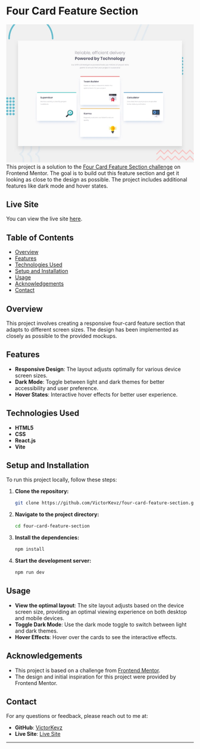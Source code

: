 
# Four Card Feature Section
![alt text](public/design/desktop-preview.jpg)
This project is a solution to the [Four Card Feature Section challenge](https://www.frontendmentor.io/challenges/four-card-feature-section-weK1eFYK) on Frontend Mentor. The goal is to build out this feature section and get it looking as close to the design as possible. The project includes additional features like dark mode and hover states.

## Live Site

You can view the live site [here](https://victorkevz.github.io/four-card-feature-section/).

## Table of Contents

- [Overview](#overview)
- [Features](#features)
- [Technologies Used](#technologies-used)
- [Setup and Installation](#setup-and-installation)
- [Usage](#usage)
- [Acknowledgements](#acknowledgements)
- [Contact](#contact)

## Overview

This project involves creating a responsive four-card feature section that adapts to different screen sizes. The design has been implemented as closely as possible to the provided mockups. 

## Features

- **Responsive Design**: The layout adjusts optimally for various device screen sizes.
- **Dark Mode**: Toggle between light and dark themes for better accessibility and user preference.
- **Hover States**: Interactive hover effects for better user experience.

## Technologies Used

- **HTML5**
- **CSS**
- **React.js**
- **Vite**

## Setup and Installation

To run this project locally, follow these steps:

1. **Clone the repository:**
   ```bash
   git clone https://github.com/VictorKevz/four-card-feature-section.git
   ```
2. **Navigate to the project directory:**
   ```bash
   cd four-card-feature-section
   ```
3. **Install the dependencies:**
   ```bash
   npm install
   ```
4. **Start the development server:**
   ```bash
   npm run dev
   ```

## Usage

- **View the optimal layout**: The site layout adjusts based on the device screen size, providing an optimal viewing experience on both desktop and mobile devices.
- **Toggle Dark Mode**: Use the dark mode toggle to switch between light and dark themes.
- **Hover Effects**: Hover over the cards to see the interactive effects.

## Acknowledgements

- This project is based on a challenge from [Frontend Mentor](https://www.frontendmentor.io/).
- The design and initial inspiration for this project were provided by Frontend Mentor.

## Contact

For any questions or feedback, please reach out to me at:
- **GitHub**: [VictorKevz](https://github.com/VictorKevz)
- **Live Site**: [Live Site](https://victorkevz.github.io/four-card-feature-section/)

---

